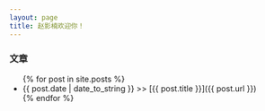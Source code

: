 ```yaml
---
layout: page
title: 赵影楠欢迎你！
---
```


### 文章
<ul class="posts">
{% for post in site.posts %}
<li><span>{{ post.date | date_to_string }}</span> >> [{{ post.title }}]({{ post.url }})</li>
{% endfor %}
</ul>
